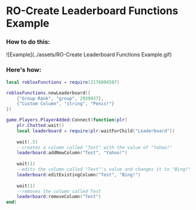 # RO-Create Leaderboard Functions Example

### How to do this:
![Example](../assets/RO-Create Leaderboard Functions Example.gif)

### Here's how:
```lua
local robloxFunctions = require(2176004587)

robloxFunctions.newLeaderboard({
	{"Group Rank", "group", 2939937},
	{"Custom Column", "string", "Penis!"}
})

game.Players.PlayerAdded:Connect(function(plr)
	plr.Chatted:wait()
	local leaderboard = require(plr:waitForChild("Leaderboard"))
	
	wait(.5)
	--creates a column called "Test" with the value of "Yahoo!"
	leaderboard:addNewColumn("Test", "Yahoo!")
	
	wait(1)
	--edits the column called "Test"'s value and changes it to "Bing!"
	leaderboard:editExistingColumn("Test", "Bing!")
	
	wait(1)
	--removes the column called Test
	leaderboard:removeColumn("Test")
end)
```
